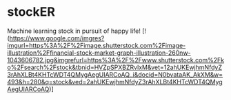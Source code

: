 # stockER
Machine learning stock in pursuit of happy life! 
[!(https://www.google.com/imgres?imgurl=https%3A%2F%2Fimage.shutterstock.com%2Fimage-illustration%2Ffinancial-stock-market-graph-illustration-260nw-1043606782.jpg&imgrefurl=https%3A%2F%2Fwww.shutterstock.com%2Fko%2Fsearch%2Fstock&tbnid=HVZpSPXBZRvlxM&vet=12ahUKEwjhmNfdyZ3rAhXLBt4KHTcWDT4QMygAegUIARCoAQ..i&docid=N0bvataAK_AkXM&w=493&h=280&q=stock&ved=2ahUKEwjhmNfdyZ3rAhXLBt4KHTcWDT4QMygAegUIARCoAQ)]
